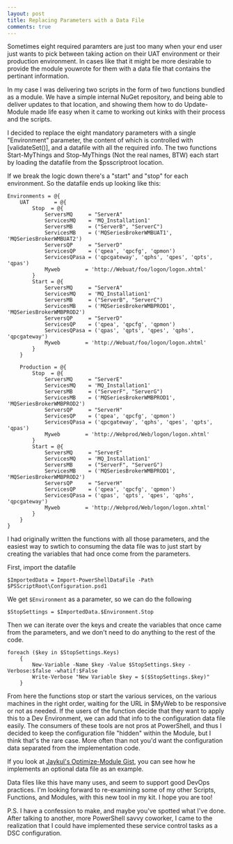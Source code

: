 ```yaml
---
layout: post
title: Replacing Parameters with a Data File
comments: true
---
```


Sometimes eight required paramters are just too many when your end user just wants to pick between taking action on their UAT environment or their production environment.  In cases like that it might be more desirable to provide the module youwrote for them with a data file that contains the pertinant information.

In my case I was delivering two scripts in the form of two functions bundled as a module.  We have a simple internal NuGet repository, and being able to deliver updates to that location, and showing them how to do Update-Module made life easy when it came to working out kinks 
with their process and the scripts.

I decided to replace the eight mandatory parameters with a single "Environment" parameter, 
the content of which is controlled with [validateSet()], and a datafile with all the required info.
The two functions Start-MyThings and Stop-MyThings (Not the real names, BTW) each start by loading the datafile from the $psscriptroot location.

If we break the logic down there's a "start" and "stop" for each environment.  So the datafile ends up looking like this:

```
Environments = @{
    UAT        = @{
        Stop  = @{
            ServersMQ     = "ServerA"
            ServicesMQ    = 'MQ_Installation1'
            ServersMB     = ("ServerB", "ServerC")
            ServicesMB    = ('MQSeriesBrokerWMBUAT1', 'MQSeriesBrokerWMBUAT2')
            ServersQP     = "ServerD"
            ServicesQP    = ('qpea', 'qpcfg', 'qpmon')
            ServicesQPasa = ('qpcgateway', 'qphs', 'qpes', 'qpts', 'qpas')
            Myweb        = 'http://Webuat/foo/logon/logon.xhtml'
        }
        Start = @{
            ServersMQ     = "ServerA"
            ServicesMQ    = 'MQ_Installation1'
            ServersMB     = ("ServerB", "ServerC")
            ServicesMB    = ('MQSeriesBrokerWMBPROD1', 'MQSeriesBrokerWMBPROD2')
            ServersQP     = "ServerD"
            ServicesQP    = ('qpea', 'qpcfg', 'qpmon')
            ServicesQPasa = ('qpas', 'qpts', 'qpes', 'qphs', 'qpcgateway')
            Myweb        = 'http://Webuat/foo/logon/logon.xhtml'
        }
    }

    Production = @{
        Stop  = @{
            ServersMQ     = "ServerE"
            ServicesMQ    = 'MQ_Installation1'
            ServersMB     = ("ServerF", "ServerG")
            ServicesMB    = ('MQSeriesBrokerWMBPROD1', 'MQSeriesBrokerWMBPROD2')
            ServersQP     = "ServerH"
            ServicesQP    = ('qpea', 'qpcfg', 'qpmon')
            ServicesQPasa = ('qpcgateway', 'qphs', 'qpes', 'qpts', 'qpas')
            Myweb        = 'http://Webprod/Web/logon/logon.xhtml'
        }
        Start = @{
            ServersMQ     = "ServerE"
            ServicesMQ    = 'MQ_Installation1'
            ServersMB     = ("ServerF", "ServerG")
            ServicesMB    = ('MQSeriesBrokerWMBPROD1', 'MQSeriesBrokerWMBPROD2')
            ServersQP     = "ServerH"
            ServicesQP    = ('qpea', 'qpcfg', 'qpmon')
            ServicesQPasa = ('qpas', 'qpts', 'qpes', 'qphs', 'qpcgateway')
            Myweb        = 'http://Webprod/Web/logon/logon.xhtml'
        }
    }
}
```

I had originally written the functions with all those parameters, and the easiest way to swtich to consuming the data file was to just start by creating the variables that had once come from the parameters.

First, import the datafile
```
$ImportedData = Import-PowerShellDataFile -Path $PSScriptRoot\Configuration.psd1
```
We get `$Environment` as a parameter, so we can do the following
```
$StopSettings = $ImportedData.$Environment.Stop
```
Then we can iterate over the keys and create the variables that once came from the parameters, and we don't need to do anything to the rest of the code.
```
foreach ($key in $StopSettings.Keys)
    {
        New-Variable -Name $key -Value $StopSettings.$key -Verbose:$false -whatif:$False
        Write-Verbose "New Variable $key = $($StopSettings.$key)"
    }
```

From here the functions stop or start the various services, on the various machines in the right order, waiting for the URL in $MyWeb to be responsive or not as needed.  If the users of the function decide that they want to apply this to a Dev Environment, we can add that info to the configuration data file easily.  The consumers of these tools are not pros at PowerShell, and thus I decided to keep the configuration file "hidden" within the Module, but I think that's the rare case.  More often than not you'd want the configuration data separated from the implementation code.

If you look at [Jaykul's Optimize-Module Gist](https://gist.github.com/Jaykul/176c4aacc477a69b3d0fa86b4229503b#file-optimize-module-ps1 "Optimize-Module"), you can see how he implements an optional data file as an example.

Data files like this have many uses, and seem to support good DevOps practices.  I'm looking forward to re-examining some of my other Scripts, Functions, and Modules, with this new tool in my kit.  I hope you are too!

P.S. I have a confession to make, and maybe you've spotted what I've done.  After talking to another, more PowerShell savvy coworker, I came to the realization that I could have implemented these service control tasks as a DSC configuration.